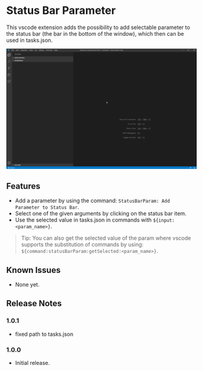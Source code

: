 # Status Bar Parameter

This vscode extension adds the possibility to add selectable parameter to the status bar (the bar in the bottom of the window), which then can be used in tasks.json.

![Demo](images/demo.gif)

## Features

* Add a parameter by using the command: `StatusBarParam: Add Parameter to Status Bar`.
* Select one of the given arguments by clicking on the status bar item.
* Use the selected value in tasks.json in commands with `${input:<param_name>}`.

> Tip: You can also get the selected value of the param where vscode supports the substitution of commands by using: `${command:statusBarParam:getSelected:<param_name>}`.

## Known Issues

* None yet.

## Release Notes

### 1.0.1

* fixed path to tasks.json

### 1.0.0

* Initial release.